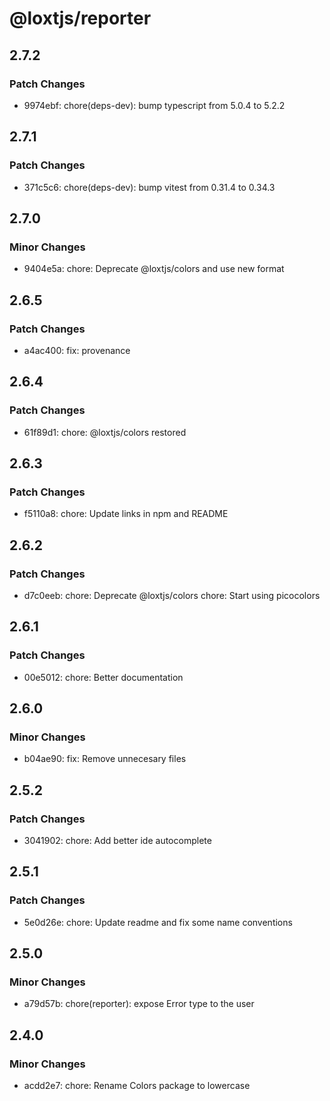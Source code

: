 # @loxtjs/reporter

## 2.7.2

### Patch Changes

- 9974ebf: chore(deps-dev): bump typescript from 5.0.4 to 5.2.2

## 2.7.1

### Patch Changes

- 371c5c6: chore(deps-dev): bump vitest from 0.31.4 to 0.34.3

## 2.7.0

### Minor Changes

- 9404e5a: chore: Deprecate @loxtjs/colors and use new format

## 2.6.5

### Patch Changes

- a4ac400: fix: provenance

## 2.6.4

### Patch Changes

- 61f89d1: chore: @loxtjs/colors restored

## 2.6.3

### Patch Changes

- f5110a8: chore: Update links in npm and README

## 2.6.2

### Patch Changes

- d7c0eeb: chore: Deprecate @loxtjs/colors
  chore: Start using picocolors

## 2.6.1

### Patch Changes

- 00e5012: chore: Better documentation

## 2.6.0

### Minor Changes

- b04ae90: fix: Remove unnecesary files

## 2.5.2

### Patch Changes

- 3041902: chore: Add better ide autocomplete

## 2.5.1

### Patch Changes

- 5e0d26e: chore: Update readme and fix some name conventions

## 2.5.0

### Minor Changes

- a79d57b: chore(reporter): expose Error type to the user

## 2.4.0

### Minor Changes

- acdd2e7: chore: Rename Colors package to lowercase
